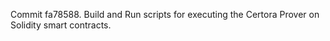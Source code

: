 Commit fa78588.                    Build and Run scripts for executing the Certora Prover on Solidity smart contracts.